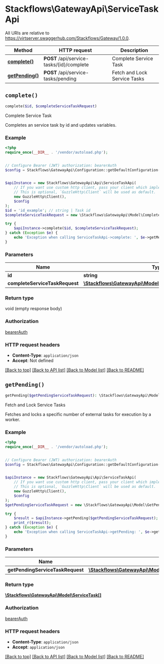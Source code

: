 # Stackflows\GatewayApi\ServiceTaskApi

All URIs are relative to https://virtserver.swaggerhub.com/Stackflows/Gateway/1.0.0.

Method | HTTP request | Description
------------- | ------------- | -------------
[**complete()**](ServiceTaskApi.md#complete) | **POST** /api/service-tasks/{id}/complete | Complete Service Task
[**getPending()**](ServiceTaskApi.md#getPending) | **POST** /api/service-tasks/pending | Fetch and Lock Service Tasks


## `complete()`

```php
complete($id, $completeServiceTaskRequest)
```

Complete Service Task

Completes an service task by id and updates variables.

### Example

```php
<?php
require_once(__DIR__ . '/vendor/autoload.php');


// Configure Bearer (JWT) authorization: bearerAuth
$config = Stackflows\GatewayApi\Configuration::getDefaultConfiguration()->setAccessToken('YOUR_ACCESS_TOKEN');


$apiInstance = new Stackflows\GatewayApi\Api\ServiceTaskApi(
    // If you want use custom http client, pass your client which implements `GuzzleHttp\ClientInterface`.
    // This is optional, `GuzzleHttp\Client` will be used as default.
    new GuzzleHttp\Client(),
    $config
);
$id = 'id_example'; // string | Task id
$completeServiceTaskRequest = new \Stackflows\GatewayApi\Model\CompleteServiceTaskRequest(); // \Stackflows\GatewayApi\Model\CompleteServiceTaskRequest

try {
    $apiInstance->complete($id, $completeServiceTaskRequest);
} catch (Exception $e) {
    echo 'Exception when calling ServiceTaskApi->complete: ', $e->getMessage(), PHP_EOL;
}
```

### Parameters

Name | Type | Description  | Notes
------------- | ------------- | ------------- | -------------
 **id** | **string**| Task id |
 **completeServiceTaskRequest** | [**\Stackflows\GatewayApi\Model\CompleteServiceTaskRequest**](../Model/CompleteServiceTaskRequest.md)|  |

### Return type

void (empty response body)

### Authorization

[bearerAuth](../../README.md#bearerAuth)

### HTTP request headers

- **Content-Type**: `application/json`
- **Accept**: Not defined

[[Back to top]](#) [[Back to API list]](../../README.md#endpoints)
[[Back to Model list]](../../README.md#models)
[[Back to README]](../../README.md)

## `getPending()`

```php
getPending($getPendingServiceTaskRequest): \Stackflows\GatewayApi\Model\ServiceTask[]
```

Fetch and Lock Service Tasks

Fetches and locks a specific number of external tasks for execution by a worker.

### Example

```php
<?php
require_once(__DIR__ . '/vendor/autoload.php');


// Configure Bearer (JWT) authorization: bearerAuth
$config = Stackflows\GatewayApi\Configuration::getDefaultConfiguration()->setAccessToken('YOUR_ACCESS_TOKEN');


$apiInstance = new Stackflows\GatewayApi\Api\ServiceTaskApi(
    // If you want use custom http client, pass your client which implements `GuzzleHttp\ClientInterface`.
    // This is optional, `GuzzleHttp\Client` will be used as default.
    new GuzzleHttp\Client(),
    $config
);
$getPendingServiceTaskRequest = new \Stackflows\GatewayApi\Model\GetPendingServiceTaskRequest(); // \Stackflows\GatewayApi\Model\GetPendingServiceTaskRequest

try {
    $result = $apiInstance->getPending($getPendingServiceTaskRequest);
    print_r($result);
} catch (Exception $e) {
    echo 'Exception when calling ServiceTaskApi->getPending: ', $e->getMessage(), PHP_EOL;
}
```

### Parameters

Name | Type | Description  | Notes
------------- | ------------- | ------------- | -------------
 **getPendingServiceTaskRequest** | [**\Stackflows\GatewayApi\Model\GetPendingServiceTaskRequest**](../Model/GetPendingServiceTaskRequest.md)|  |

### Return type

[**\Stackflows\GatewayApi\Model\ServiceTask[]**](../Model/ServiceTask.md)

### Authorization

[bearerAuth](../../README.md#bearerAuth)

### HTTP request headers

- **Content-Type**: `application/json`
- **Accept**: `application/json`

[[Back to top]](#) [[Back to API list]](../../README.md#endpoints)
[[Back to Model list]](../../README.md#models)
[[Back to README]](../../README.md)
